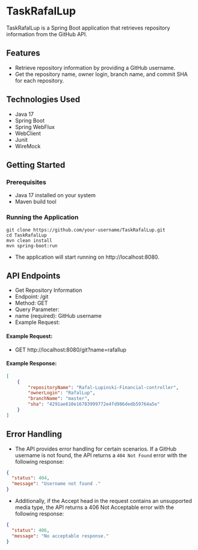 # TaskRafalLup

TaskRafalLup is a Spring Boot application that retrieves repository information from the GitHub API.

## Features

- Retrieve repository information by providing a GitHub username.
- Get the repository name, owner login, branch name, and commit SHA for each repository.

## Technologies Used

- Java 17
- Spring Boot
- Spring WebFlux
- WebClient
- Junit
- WireMock

## Getting Started

### Prerequisites

- Java 17 installed on your system
- Maven build tool

### Running the Application

   ```shell
   git clone https://github.com/your-username/TaskRafalLup.git
   cd TaskRafalLup
   mvn clean install
   mvn spring-boot:run
   ```
 - The application will start running on http://localhost:8080.

## API Endpoints

- Get Repository Information
- Endpoint: /git
- Method: GET
- Query Parameter:
- name (required): GitHub username
- Example Request:

#### Example Request:

- GET http://localhost:8080/git?name=rafallup

#### Example Response:
```json
[
    {
        "repositoryName": "Rafal-Lupinski-Financial-controller",
        "ownerLogin": "RafalLup",
        "branchName": "master",
        "sha": "4291ae610e16783999772e4fd986dedb59764a5e"
    }
]
```

## Error Handling

- The API provides error handling for certain scenarios. If a GitHub username is not found, the API returns
  a `404 Not Found` error with the following response:

```json
{
  "status": 404,
  "message": "Username not found ."
}
```

- Additionally, if the Accept head in the request contains an unsupported media type, the API returns a 406 Not
  Acceptable error with the following response:

```json
{
  "status": 406,
  "message": "No acceptable response."
}
```